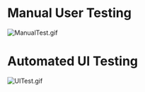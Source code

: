 # Manual User Testing
![ManualTest.gif](ManualTest.gif?raw=1)

# Automated UI Testing
![UITest.gif](UITest.gif?raw=1)
